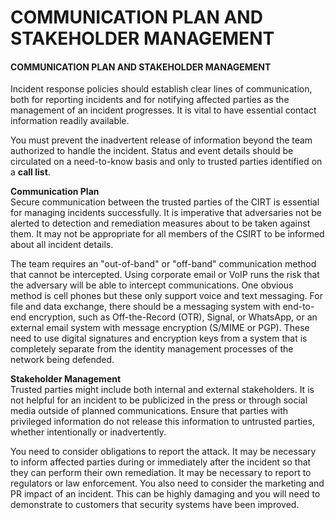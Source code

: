 # COMMUNICATION PLAN AND STAKEHOLDER MANAGEMENT

#### COMMUNICATION PLAN AND STAKEHOLDER MANAGEMENT

Incident response policies should establish clear lines of communication, both for reporting incidents and for notifying affected parties as the management of an incident progresses. It is vital to have essential contact information readily available.

You must prevent the inadvertent release of information beyond the team authorized to handle the incident. Status and event details should be circulated on a need-to-know basis and only to trusted parties identified on a **call list**.

**Communication Plan**  
Secure communication between the trusted parties of the CIRT is essential for managing incidents successfully. It is imperative that adversaries not be alerted to detection and remediation measures about to be taken against them. It may not be appropriate for all members of the CSIRT to be informed about all incident details.

The team requires an "out-of-band" or "off-band" communication method that cannot be intercepted. Using corporate email or VoIP runs the risk that the adversary will be able to intercept communications. One obvious method is cell phones but these only support voice and text messaging. For file and data exchange, there should be a messaging system with end-to-end encryption, such as Off-the-Record (OTR), Signal, or WhatsApp, or an external email system with message encryption (S/MIME or PGP). These need to use digital signatures and encryption keys from a system that is completely separate from the identity management processes of the network being defended.

**Stakeholder Management**  
Trusted parties might include both internal and external stakeholders. It is not helpful for an incident to be publicized in the press or through social media outside of planned communications. Ensure that parties with privileged information do not release this information to untrusted parties, whether intentionally or inadvertently.

You need to consider obligations to report the attack. It may be necessary to inform affected parties during or immediately after the incident so that they can perform their own remediation. It may be necessary to report to regulators or law enforcement. You also need to consider the marketing and PR impact of an incident. This can be highly damaging and you will need to demonstrate to customers that security systems have been improved.